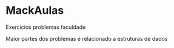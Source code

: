 # MackAulas

Exercicios problemas faculdade

Maior partes dos problemas é relacionado a estruturas de dados
